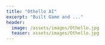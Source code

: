```yaml
---
title: "Othello AI"
excerpt: "Built Game and ..."
header:
  image: /assets/images/Othello.jpg
  teaser: assets/images/Othello.jpg
---
```


